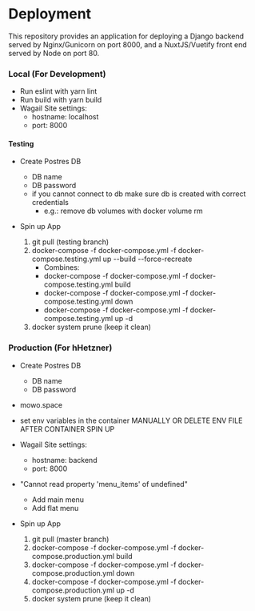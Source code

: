 # Deployment

This repository provides an application for deploying a Django backend served by Nginx/Gunicorn on port 8000, and a NuxtJS/Vuetify front end served by Node on port 80.


### Local (For Development)

* Run eslint with yarn lint
* Run build with yarn build
* Wagail Site settings: 
    * hostname: localhost
    * port: 8000



#### Testing
* Create Postres DB
    * DB name
    * DB password
    * if you cannot connect to db make sure db is created with correct credentials
        * e.g.: remove db volumes with docker volume rm <volume>     

* Spin up App
    1. git pull (testing branch)
    2. docker-compose -f docker-compose.yml -f docker-compose.testing.yml up --build --force-recreate
        * Combines: 
        * docker-compose -f docker-compose.yml -f docker-compose.testing.yml build
        * docker-compose -f docker-compose.yml -f docker-compose.testing.yml down
        * docker-compose -f docker-compose.yml -f docker-compose.testing.yml up -d
    5. docker system prune (keep it clean)



### Production (For hHetzner)
* Create Postres DB
    * DB name
    * DB password

* mowo.space
* set env variables in the container MANUALLY OR DELETE ENV FILE AFTER CONTAINER SPIN UP

* Wagail Site settings: 
    * hostname: backend
    * port: 8000

* "Cannot read property 'menu_items' of undefined"
    * Add main menu
    * Add flat menu

* Spin up App
    1. git pull (master branch)
    2. docker-compose -f docker-compose.yml -f docker-compose.production.yml build
    3. docker-compose -f docker-compose.yml -f docker-compose.production.yml down
    4. docker-compose -f docker-compose.yml -f docker-compose.production.yml up -d
    5. docker system prune (keep it clean)

